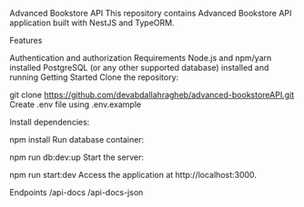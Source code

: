 Advanced Bookstore API
This repository contains   Advanced Bookstore API application built with NestJS and TypeORM.

Features

Authentication and authorization
Requirements
Node.js and npm/yarn installed
PostgreSQL (or any other supported database) installed and running
Getting Started
Clone the repository:

git clone https://github.com/devabdallahragheb/advanced-bookstoreAPI.git
Create .env file using .env.example

Install dependencies:

npm install
Run database container:

npm run db:dev:up
Start the server:

npm run start:dev
Access the application at http://localhost:3000.

Endpoints
/api-docs
/api-docs-json
